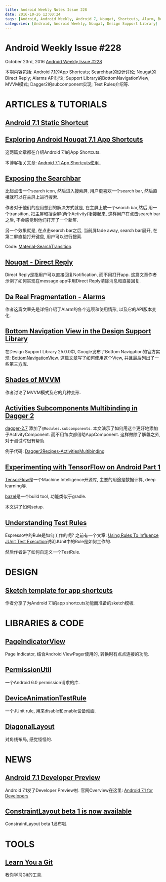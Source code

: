 ```yaml
---
title: Android Weekly Notes Issue 228
date: 2016-10-26 12:00:24
tags: [Android, Android Weekly, Android 7, Nougat, Shortcuts, Alarm, BottomNavigationView, MVVM, Dagger, Dagger2, TensorFlow, Espresso, Test]
categories: [Android, Android Weekly, Nougat, Design Support Library]
---
```


# Android Weekly Issue #228
October 23rd, 2016
[Android Weekly Issue #228](http://androidweekly.net/issues/issue-228)

本期内容包括: 
Android 7.1的App Shortcuts; Searchbar的设计讨论; Nougat的Direct Reply; Alarms API讨论; Support Library的BottomNavigationView; MVVM模式; Dagger2的subcomponent实现; Test Rules介绍等.

<!-- more -->

# ARTICLES & TUTORIALS
## [Android 7.1 Static Shortcut](https://medium.com/@tonyowen/android-7-1-static-shortcut-6c42d81ba11b#.8emk7ssh1)

## [Exploring Android Nougat 7.1 App Shortcuts](https://catinean.com/2016/10/20/exploring-android-nougat-7-1-app-shortcuts/)
这两篇文章都在介绍Android 7.1的App Shortcuts.

本博客相关文章: [Android 7.1 App Shortcuts使用
](http://www.cnblogs.com/mengdd/p/5996665.html) .

## [Exposing the Searchbar](https://medium.com/@alexstyl/https-medium-com-alexstyl-animating-the-toolbar-7a8f1aab39dd#.283nz252o)
比起点击一个search icon, 然后进入搜索屏, 用户更喜欢一个search bar, 然后直接就可以在主屏上进行搜索.

作者对于他们的应用想到的解决方式就是, 在主屏上放一个search bar,然后 用一个transition, 把主屏和搜索屏(两个Activity)衔接起来, 这样用户在点击search bar之后, 不会感觉到他们打开了一个新屏.

另一个效果就是, 在点击search bar之后, 当前屏fade away, search bar展开, 在第二屏直接打开键盘, 用户可以进行搜索.

Code: [Material-SearchTransition](https://github.com/alexstyl/Material-SearchTransition).

## [Nougat - Direct Reply](https://blog.stylingandroid.com/nougat-direct-reply/)
Direct Reply是指用户可以直接回复Notification, 而不用打开app.
这篇文章作者示例了如何实现在message app中用Direct Reply清除消息和直接回复.

## [Da Real Fragmentation - Alarms](http://pguardiola.com/blog/darealfragmentation-alarms/)
作者这篇文章先是详细介绍了Alarm的各个选项和使用情形, 以及它的API版本变化.

## [Bottom Navigation View in the Design Support Library](https://blog.autsoft.hu/now-you-can-use-the-bottom-navigation-view-in-the-design-support-library/)
在Design Support Library 25.0.0中, Google发布了Bottom Navigation的官方实现: [BottomNavigationView](https://developer.android.com/reference/android/support/design/widget/BottomNavigationView.html).
这篇文章写了如何使用这个View, 并且最后列出了一些第三方库.

## [Shades of MVVM](https://www.bignerdranch.com/blog/shades-of-mvvm/)
作者讨论了MVVM模式及它的几种变形.

## [Activities Subcomponents Multibinding in Dagger 2](https://medium.com/azimolabs/activities-subcomponents-multibinding-in-dagger-2-85d6053d6a95#.p9bh8bjoc)
[dagger-2.7](https://github.com/google/dagger/releases/tag/dagger-2.7) 添加了`@Modules.subcomponents`.
本文演示了如何用这个更好地添加子ActivityComponent. 而不用每次都借助AppComponent. 这样做除了解耦之外, 对于测试时很有帮助.

例子代码: [Dagger2Recipes-ActivitiesMultibinding](https://github.com/frogermcs/Dagger2Recipes-ActivitiesMultibinding)

## [Experimenting with TensorFlow on Android Part 1 ](https://medium.com/@mgazar/experimenting-with-tensorflow-on-android-pt-1-362683b31838#.ylwet4d3p)
[TensorFlow](https://www.tensorflow.org/)是一个Machine Intelligence开源库, 主要的用途是数据计算, deep learning等.

[bazel](https://www.bazel.io/)是一个build tool, 功能类似于gradle.

本文讲了如何setup.

## [Understanding Test Rules](https://blog.egorand.me/understanding-test-rules/)
Espresso中的Rule是如何工作的呢?
之前有一个文章: [Using Rules To Influence JUnit Test Execution](http://cwd.dhemery.com/2010/12/junit-rules/)说明JUnit中的Rule是如何工作的.

然后作者讲了如何自定义一个TestRule.


# DESIGN
## [Sketch template for app shortcuts](https://plus.google.com/+RomanNurik/posts/3HMBgjn546j)
作者分享了为Android 7.1的app shortcuts功能而准备的sketch模板.

# LIBRARIES & CODE
## [PageIndicatorView](https://github.com/romandanylyk/PageIndicatorView)
Page Indicator, 结合Android ViewPager使用的, 转换时有点点连接的功能.

## [PermissionUtil](https://github.com/kayvannj/PermissionUtil)
一个Android 6.0 permission请求的库.

## [DeviceAnimationTestRule](https://github.com/VictorAlbertos/DeviceAnimationTestRule)
一个JUnit rule, 用来disable和enable设备动画.

## [DiagonalLayout](https://github.com/florent37/DiagonalLayout)
对角线布局, 感觉怪怪的.

# NEWS
## [Android 7.1 Developer Preview](http://android-developers.blogspot.com.au/2016/10/android71-dev-preview-available.html)
Android 7.1发了Developer Preview啦.
官网Overview在这里: [Android 7.1 for Developers](https://developer.android.com/preview/api-overview.html)

## [ConstraintLayout beta 1 is now available](https://sites.google.com/a/android.com/tools/recent/constraintlayoutbeta1isnowavailable)
ConstraintLayout beta 1发布啦.

# TOOLS
## [Learn You a Git](https://karumi.github.io/learnyougit/)
教你学习Git的工具.